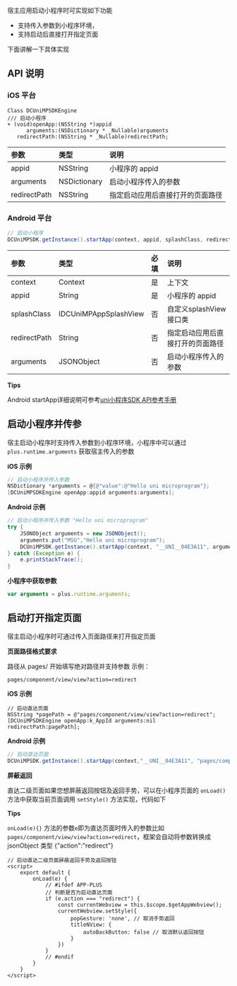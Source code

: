 宿主应用启动小程序时可实现如下功能

- 支持传入参数到小程序环境，
- 支持启动后直接打开指定页面

下面讲解一下具体实现

## API 说明

### iOS 平台

```
Class DCUniMPSDKEngine
/// 启动小程序
+ (void)openApp:(NSString *)appid
      arguments:(NSDictionary * _Nullable)arguments
   redirectPath:(NSString * _Nullable)redirectPath;
```

|参数|类型|说明|
|:--|:--|:--|
|appid|NSString|小程序的 appid|
|arguments|NSDictionary|启动小程序传入的参数|
|redirectPath|NSString|指定启动应用后直接打开的页面路径|

### Android 平台

```JAVA
// 启动小程序
DCUniMPSDK.getInstance().startApp(context, appid, splashClass, redirectPath, arguments)
```

|参数|类型|必填|说明|
|:----|:----|:----|:-----|
|context|Context|是|上下文|
|appid|String|是|小程序的 appid|
|splashClass|IDCUniMPAppSplashView|否|自定义splashView接口类|
|redirectPath|String|否|指定启动应用后直接打开的页面路径|
|arguments|JSONObject|否|启动小程序传入的参数|

**Tips**

Android startApp详细说明可参考[uni小程序SDK API参考手册](https://ask.dcloud.net.cn/article/36984)

## 启动小程序并传参
宿主启动小程序时支持传入参数到小程序环境，小程序中可以通过 `plus.runtime.arguments` 获取宿主传入的参数

**iOS 示例**

```Objective-C
// 启动小程序并传入参数
NSDictionary *arguments = @{@"value":@"Hello uni microprogram"};
[DCUniMPSDKEngine openApp:appid arguments:arguments];
```

**Android 示例**

```JAVA
// 启动小程序并传入参数 "Hello uni microprogram"
try {
	JSONObject arguments = new JSONObject();
	arguments.put("MSG","Hello uni microprogram");
	DCUniMPSDK.getInstance().startApp(context, "__UNI__04E3A11", arguments);
} catch (Exception e) {
	e.printStackTrace();
}
```

**小程序中获取参数**

```JavaScript
var arguments = plus.runtime.arguments;
```

## 启动打开指定页面

宿主启动小程序时可通过传入页面路径来打开指定页面

**页面路径格式要求** 

路径从 pages/ 开始填写绝对路径并支持参数 示例：

```
pages/component/view/view?action=redirect
```

**iOS 示例**

```Objcetive-C
// 启动直达页面
NSString *pagePath = @"pages/component/view/view?action=redirect";
[DCUniMPSDKEngine openApp:k_AppId arguments:nil redirectPath:pagePath];
```

**Android 示例**

```JAVA
// 启动直达页面
DCUniMPSDK.getInstance().startApp(context,"__UNI__04E3A11", "pages/component/view/view?action=redirect");
```

**屏蔽返回**

直达二级页面如果您想屏蔽返回按钮及返回手势，可以在小程序页面的 `onLoad()` 方法中获取当前页面调用 `setStyle()` 方法实现，代码如下

**Tips**

`onLoad(e){}` 方法的参数`e`即为直达页面时传入的参数比如`pages/component/view/view?action=redirect`，框架会自动将参数转换成 jsonObject 类型 {"action":"redirect"} 

```
// 启动直达二级页面屏蔽返回手势及返回按钮
<script>
	export default {
		onLoad(e) {
			// #ifdef APP-PLUS
			// 判断是否为启动直达页面
			if (e.action === "redirect") {
				const currentWebview = this.$scope.$getAppWebview();
				currentWebview.setStyle({
					popGesture: 'none', // 取消手势返回
					titleNView: { 
						autoBackButton: false // 取消默认返回按钮
					}
				})
			}
			// #endif
		}
	}
</script>
``` 

